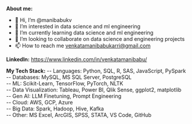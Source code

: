 **About me:**
- 👋 Hi, I’m @manibabukv
- 👀 I’m interested in data science and ml engineering
- 🌱 I’m currently learning data science and ml engineering
- 💞️ I’m looking to collaborate on data science and engineering projects
- 📫 How to reach me venkatamanibabukarri@gmail.com

**LinkedIn:** https://www.linkedin.com/in/venkatamanibabu/

<!---
manibabukv/manibabukv is a ✨ special ✨ repository because its `README.md` (this file) appears on your GitHub profile.
You can click the Preview link to take a look at your changes.
--->
**My Tech Stack:**
-- Languages: Python, SQL, R, SAS, JavaScript, PySpark<br>
-- Databases: MySQL, MS SQL Server, PostgreSQL<br>
-- ML: Scikit-Learn, TensorFlow, PyTorch, NLTK<br>
-- Data Visualization: Tableau, Power BI, Qlik Sense, ggplot2, matplotlib<br>
-- Gen AI: LLM Finetuning, Prompt Engineering <br>
-- Cloud: AWS, GCP, Azure <br>
-- Big Data: Spark, Hadoop, Hive, Kafka <br>
-- Other: MS Excel, ArcGIS, SPSS, STATA, VS Code, GitHub <br>
